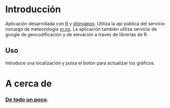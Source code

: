 Introducción
========================================================

Aplicación desarrollada con [R](http://www.r-project.org) y [shinyapps](http://shiny.rstudio.com/). Utiliza la api pública del servicio noruego de meteorología [yr.no](http://www.yr.no/). La aplicación también utiliza servicio de google de geocodificación y de elevación a través de librerías de R.

## Uso

Introduce una localización y pulsa el botón para actualizar los gráficos.

A cerca de
========================================================

### [De todo un poco](http://jmprietob.github.io).
